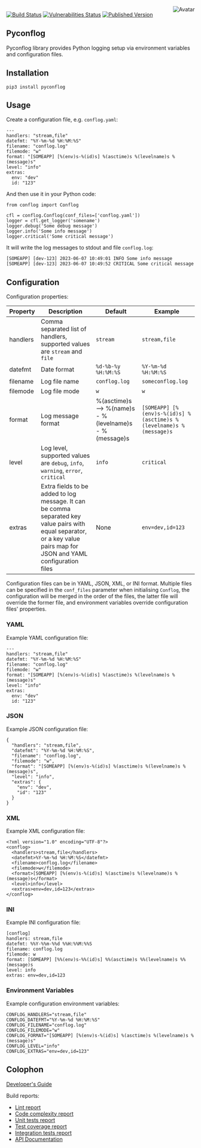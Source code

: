 <img align="right" src="https://raw.github.com/cliffano/pyconflog/main/avatar.jpg" alt="Avatar"/>

[![Build Status](https://github.com/cliffano/pyconflog/workflows/CI/badge.svg)](https://github.com/cliffano/pyconflog/actions?query=workflow%3ACI)
[![Vulnerabilities Status](https://snyk.io/test/github/cliffano/pyconflog/badge.svg)](https://snyk.io/test/github/cliffano/pyconflog)
[![Published Version](https://img.shields.io/pypi/v/conflog.svg)](https://pypi.python.org/pypi/conflog)
<br/>

Pyconflog
---------

Pyconflog library provides Python logging setup via environment variables and configuration files.

Installation
------------

    pip3 install pyconflog

Usage
-----

Create a configuration file, e.g. `conflog.yaml`:

    ---
    handlers: "stream,file"
    datefmt: "%Y-%m-%d %H:%M:%S"
    filename: "conflog.log"
    filemode: "w"
    format: "[SOMEAPP] [%(env)s-%(id)s] %(asctime)s %(levelname)s %(message)s"
    level: "info"
    extras:
      env: "dev"
      id: "123"
 
And then use it in your Python code:

    from conflog import Conflog

    cfl = conflog.Conflog(conf_files=['conflog.yaml'])
    logger = cfl.get_logger('somename')
    logger.debug('Some debug message')
    logger.info('Some info message')
    logger.critical('Some critical message')

It will write the log messages to stdout and file `conflog.log`:

    [SOMEAPP] [dev-123] 2023-06-07 10:49:01 INFO Some info message
    [SOMEAPP] [dev-123] 2023-06-07 10:49:52 CRITICAL Some critical message

Configuration
-------------

Configuration properties:

| Property | Description | Default | Example |
| -------- | ----------- | ------- | ------- |
| handlers | Comma separated list of handlers, supported values are `stream` and `file` | `stream` | `stream,file` |
| datefmt | Date format | `%d-%b-%y %H:%M:%S` | `%Y-%m-%d %H:%M:%S` |
| filename | Log file name | `conflog.log` | `someconflog.log` |
| filemode | Log file mode | `w` | `w` |
| format | Log message format | %(asctime)s --> %(name)s - %(levelname)s - %(message)s | `[SOMEAPP] [%(env)s-%(id)s] %(asctime)s %(levelname)s %(message)s` |
| level | Log level, supported values are `debug`, `info`, `warning`, `error`, `critical` | `info` | `critical` |
| extras | Extra fields to be added to log message. It can be comma separated key value pairs with equal separator, or a key value pairs map for JSON and YAML configuration files | None | `env=dev,id=123` |

Configuration files can be in YAML, JSON, XML, or INI format. Multiple files can be specified in the `conf_files` parameter when initialising `Conflog`, the configuration will be merged in the order of the files, the latter file will override the former file, and environment variables override configuration files' properties.

### YAML

Example YAML configuration file:

    ---
    handlers: "stream,file"
    datefmt: "%Y-%m-%d %H:%M:%S"
    filename: "conflog.log"
    filemode: "w"
    format: "[SOMEAPP] [%(env)s-%(id)s] %(asctime)s %(levelname)s %(message)s"
    level: "info"
    extras:
      env: "dev"
      id: "123"

### JSON

Example JSON configuration file:

    {
      "handlers": "stream,file",
      "datefmt": "%Y-%m-%d %H:%M:%S",
      "filename": "conflog.log",
      "filemode": "w",
      "format": "[SOMEAPP] [%(env)s-%(id)s] %(asctime)s %(levelname)s %(message)s",
      "level": "info",
      "extras": {
        "env": "dev",
        "id": "123"
      }
    }

### XML

Example XML configuration file:

    <?xml version="1.0" encoding="UTF-8"?>
    <conflog>
      <handlers>stream,file</handlers>
      <datefmt>%Y-%m-%d %H:%M:%S</datefmt>
      <filename>conflog.log</filename>
      <filemode>w</filemode>
      <format>[SOMEAPP] [%(env)s-%(id)s] %(asctime)s %(levelname)s %(message)s</format>
      <level>info</level>
      <extras>env=dev,id=123</extras>
    </conflog>

### INI

Example INI configuration file:

    [conflog]
    handlers: stream,file
    datefmt: %%Y-%%m-%%d %%H:%%M:%%S
    filename: conflog.log
    filemode: w
    format: [SOMEAPP] [%%(env)s-%%(id)s] %%(asctime)s %%(levelname)s %%(message)s
    level: info
    extras: env=dev,id=123

### Environment Variables

Example configuration environment variables:

    CONFLOG_HANDLERS="stream,file"
    CONFLOG_DATEFMT="%Y-%m-%d %H:%M:%S"
    CONFLOG_FILENAME="conflog.log"
    CONFLOG_FILEMODE="w"
    CONFLOG_FORMAT="[SOMEAPP] [%(env)s-%(id)s] %(asctime)s %(levelname)s %(message)s"
    CONFLOG_LEVEL="info"
    CONFLOG_EXTRAS="env=dev,id=123"

Colophon
--------

[Developer's Guide](https://cliffano.github.io/developers_guide.html#nodejs)

Build reports:

* [Lint report](https://cliffano.github.io/pyconflog/lint/pylint/index.html)
* [Code complexity report](https://cliffano.github.io/pyconflog/complexity/wily/index.html)
* [Unit tests report](https://cliffano.github.io/pyconflog/test/pytest/index.html)
* [Test coverage report](https://cliffano.github.io/pyconflog/coverage/coverage/index.html)
* [Integration tests report](https://cliffano.github.io/pyconflog/test-integration/pytest/index.html)
* [API Documentation](https://cliffano.github.io/pyconflog/doc/sphinx/index.html)

